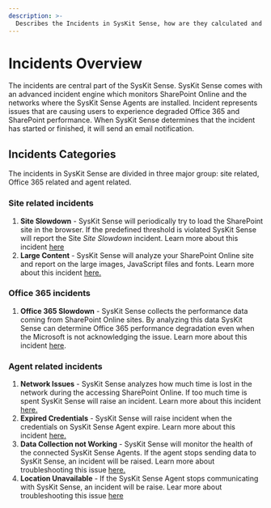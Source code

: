 ```yaml
---
description: >-
  Describes the Incidents in SysKit Sense, how are they calculated and what can user do about them.
---
```


# Incidents Overview 

The incidents are central part of the SysKit Sense. SysKit Sense comes with an advanced incident engine which monitors SharePoint Online and the networks where the SysKit Sense Agents are installed. Incident represents issues that are causing users to experience degraded Office 365 and SharePoint performance. When SysKit Sense determines that the incident has started or finished, it will send an email notification.

## Incidents Categories

The incidents in SysKit Sense are divided in three major group: site related, Office 365 related and agent related.

### Site related incidents

1. **Site Slowdown** - SysKit Sense will periodically try to load the SharePoint site in the browser. If the predefined threshold is violated SysKit Sense will report the Site *Site Slowdown* incident. Learn more about this incident [here](../help/site-slowdown.md)
2. **Large Content** - SysKit Sense will analyze your SharePoint Online site and report on the large images, JavaScript files and fonts. Learn more about this incident [here.](../help/large-content-on-site.md)

### Office 365 incidents
1. **Office 365 Slowdown** - SysKit Sense collects the performance data coming from SharePoint Online sites. By analyzing this data SysKit Sense can determine Office 365 performance degradation even when the Microsoft is not acknowledging the issue. Learn more about this incident [here](../help/office-365-slowdown).

### Agent related incidents
1. **Network Issues** - SysKit Sense analyzes how much time is lost in the network during the accessing SharePoint Online. If too much time is spent SysKit Sense will raise an incident. Learn more about this incident [here.](../help/network-issues.md)
2. **Expired Credentials** - SysKit Sense will raise incident when the credentials on SysKit Sense Agent expire. Learn more about this incident [here.](../help/data-collection-not-working.md)
3. **Data Collection not Working** - SysKit Sense will monitor the health of the connected SysKit Sense Agents. If the agent stops sending data to SysKit Sense, an incident will be raised. Learn more about troubleshooting this issue [here.](../help/data-collection-not-working.md)
4. **Location Unavailable** - If the SysKit Sense Agent stops communicating with SysKit Sense, an incident will be raise. Lear more about troubleshooting this issue [here](../help/data-collection-not-working.md)